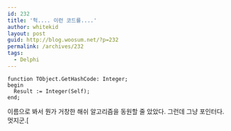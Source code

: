```yaml
---
id: 232
title: '헉.... 이런 코드를....'
author: whitekid
layout: post
guid: http://blog.woosum.net/?p=232
permalink: /archives/232
tags:
  - Delphi
---
```

    function TObject.GetHashCode: Integer;
    begin
      Result := Integer(Self);
    end;

이름으로 봐서 뭔가 거창한 해쉬 알고리즘을 동원할 줄 았았다. 그런데 그냥 포인터다. 멋지군.[